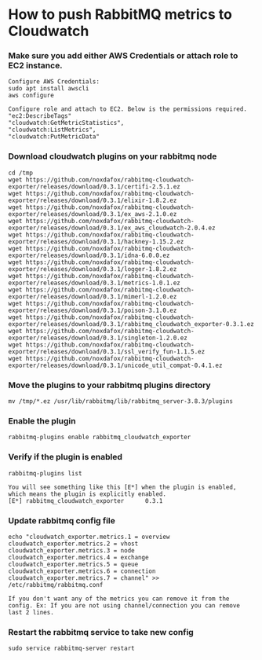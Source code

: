 # How to push RabbitMQ metrics to Cloudwatch

### Make sure you add either AWS Credentials or attach role to EC2 instance.
```
Configure AWS Credentials:
sudo apt install awscli
aws configure
```
```
Configure role and attach to EC2. Below is the permissions required.
"ec2:DescribeTags"
"cloudwatch:GetMetricStatistics",
"cloudwatch:ListMetrics",
"cloudwatch:PutMetricData"
```

### Download cloudwatch plugins on your rabbitmq node
```
cd /tmp
wget https://github.com/noxdafox/rabbitmq-cloudwatch-exporter/releases/download/0.3.1/certifi-2.5.1.ez
wget https://github.com/noxdafox/rabbitmq-cloudwatch-exporter/releases/download/0.3.1/elixir-1.8.2.ez
wget https://github.com/noxdafox/rabbitmq-cloudwatch-exporter/releases/download/0.3.1/ex_aws-2.1.0.ez
wget https://github.com/noxdafox/rabbitmq-cloudwatch-exporter/releases/download/0.3.1/ex_aws_cloudwatch-2.0.4.ez
wget https://github.com/noxdafox/rabbitmq-cloudwatch-exporter/releases/download/0.3.1/hackney-1.15.2.ez
wget https://github.com/noxdafox/rabbitmq-cloudwatch-exporter/releases/download/0.3.1/idna-6.0.0.ez
wget https://github.com/noxdafox/rabbitmq-cloudwatch-exporter/releases/download/0.3.1/logger-1.8.2.ez
wget https://github.com/noxdafox/rabbitmq-cloudwatch-exporter/releases/download/0.3.1/metrics-1.0.1.ez
wget https://github.com/noxdafox/rabbitmq-cloudwatch-exporter/releases/download/0.3.1/mimerl-1.2.0.ez
wget https://github.com/noxdafox/rabbitmq-cloudwatch-exporter/releases/download/0.3.1/poison-3.1.0.ez
wget https://github.com/noxdafox/rabbitmq-cloudwatch-exporter/releases/download/0.3.1/rabbitmq_cloudwatch_exporter-0.3.1.ez
wget https://github.com/noxdafox/rabbitmq-cloudwatch-exporter/releases/download/0.3.1/singleton-1.2.0.ez
wget https://github.com/noxdafox/rabbitmq-cloudwatch-exporter/releases/download/0.3.1/ssl_verify_fun-1.1.5.ez
wget https://github.com/noxdafox/rabbitmq-cloudwatch-exporter/releases/download/0.3.1/unicode_util_compat-0.4.1.ez
```
### Move the plugins to your rabbitmq plugins directory
```
mv /tmp/*.ez /usr/lib/rabbitmq/lib/rabbitmq_server-3.8.3/plugins
```
### Enable the plugin
```
rabbitmq-plugins enable rabbitmq_cloudwatch_exporter
```
### Verify if the plugin is enabled
```
rabbitmq-plugins list
```
```
You will see something like this [E*] when the plugin is enabled, which means the plugin is explicitly enabled.
[E*] rabbitmq_cloudwatch_exporter      0.3.1
```
### Update rabbitmq config file
```
echo "cloudwatch_exporter.metrics.1 = overview
cloudwatch_exporter.metrics.2 = vhost
cloudwatch_exporter.metrics.3 = node
cloudwatch_exporter.metrics.4 = exchange
cloudwatch_exporter.metrics.5 = queue
cloudwatch_exporter.metrics.6 = connection
cloudwatch_exporter.metrics.7 = channel" >> /etc/rabbitmq/rabbitmq.conf
```
```
If you don't want any of the metrics you can remove it from the config. Ex: If you are not using channel/connection you can remove last 2 lines.
```
### Restart the rabbitmq service to take new config
```
sudo service rabbitmq-server restart
```




